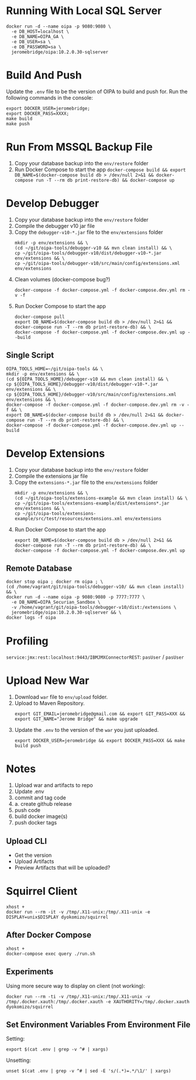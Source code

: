# Running With Local SQL Server
```shell
docker run -d --name oipa -p 9080:9080 \
  -e DB_HOST=localhost \
  -e DB_NAME=OIPA_GA \
  -e DB_USER=sa \
  -e DB_PASSWORD=sa \
  jeromebridge/oipa:10.2.0.30-sqlserver
```

# Build And Push

Update the `.env` file to be the version of OIPA to build and push for. Run the following commands in the console:

```shell
export DOCKER_USER=jeromebridge;
export DOCKER_PASS=XXXX;
make build
make push
```

# Run From MSSQL Backup File
1. Copy your database backup into the `env/restore` folder
2. Run Docker Compose to start the app `docker-compose build && export DB_NAME=$(docker-compose build db > /dev/null 2>&1 && docker-compose run -T --rm db print-restore-db) && docker-compose up`

# Develop Debugger
1. Copy your database backup into the `env/restore` folder
2. Compile the debugger v10 jar file
3. Copy the `debugger-v10-*.jar` file to the `env/extensions` folder
    ```
    mkdir -p env/extensions && \
    (cd ~/git/oipa-tools/debugger-v10 && mvn clean install) && \
    cp ~/git/oipa-tools/debugger-v10/dist/debugger-v10-*.jar env/extensions && \
    cp ~/git/oipa-tools/debugger-v10/src/main/config/extensions.xml env/extensions
    ```
4. Clean volumes (docker-compose bug?)
    ```
    docker-compose -f docker-compose.yml -f docker-compose.dev.yml rm -v -f
    ```
5. Run Docker Compose to start the app
    ```
    docker-compose pull
    export DB_NAME=$(docker-compose build db > /dev/null 2>&1 && docker-compose run -T --rm db print-restore-db) && \
    docker-compose -f docker-compose.yml -f docker-compose.dev.yml up --build
    ```

## Single Script
```
OIPA_TOOLS_HOME=~/git/oipa-tools && \
mkdir -p env/extensions && \
(cd ${OIPA_TOOLS_HOME}/debugger-v10 && mvn clean install) && \
cp ${OIPA_TOOLS_HOME}/debugger-v10/dist/debugger-v10-*.jar env/extensions && \
cp ${OIPA_TOOLS_HOME}/debugger-v10/src/main/config/extensions.xml env/extensions && \
docker-compose -f docker-compose.yml -f docker-compose.dev.yml rm -v -f && \
export DB_NAME=$(docker-compose build db > /dev/null 2>&1 && docker-compose run -T --rm db print-restore-db) && \
docker-compose -f docker-compose.yml -f docker-compose.dev.yml up --build
```

# Develop Extensions
1. Copy your database backup into the `env/restore` folder
2. Compile the extensions jar file
3. Copy the `extensions-*.jar` file to the `env/extensions` folder
    ```
    mkdir -p env/extensions && \
    (cd ~/git/oipa-tools/extensions-example && mvn clean install) && \
    cp ~/git/oipa-tools/extensions-example/dist/extensions*.jar env/extensions && \
    cp ~/git/oipa-tools/extensions-example/src/test/resources/extensions.xml env/extensions

    ```
4. Run Docker Compose to start the app
    ```
    export DB_NAME=$(docker-compose build db > /dev/null 2>&1 && docker-compose run -T --rm db print-restore-db) && \
    docker-compose -f docker-compose.yml -f docker-compose.dev.yml up
    ```

## Remote Database
```shell
docker stop oipa ; docker rm oipa ; \
(cd /home/vagrant/git/oipa-tools/debugger-v10/ && mvn clean install) && \
docker run -d --name oipa -p 9080:9080 -p 7777:7777 \
  -e DB_NAME=OIPA_Securian_Sandbox \
  -v /home/vagrant/git/oipa-tools/debugger-v10/dist:/extensions \
  jeromebridge/oipa:10.2.0.30-sqlserver && \
docker logs -f oipa
```

# Profiling
`service:jmx:rest:localhost:9443/IBMJMXConnectorREST`: `pasUser` / `pasUser`

# Upload New War

1. Download `war` file to `env/upload` folder.
2. Upload to Maven Repository.
    ```
    export GIT_EMAIL=jeromebridge@gmail.com && export GIT_PASS=XXX && export GIT_NAME="Jerome Bridge" && make upgrade
    ```
3. Update the `.env` to the version of the `war` you just uploaded.
    ```
    export DOCKER_USER=jeromebridge && export DOCKER_PASS=XXX && make build push
    ```

# Notes

1. Upload war and artifacts to repo
2. Update .env
3. commit and tag code
3.   a. create github release
4. push code
5. build docker image(s)
6. push docker tags

## Upload CLI
* Get the version
* Upload Artifacts
* Preview Artifacts that will be uploaded?


# Squirrel Client
```
xhost +
docker run --rm -it -v /tmp/.X11-unix:/tmp/.X11-unix -e DISPLAY=unix$DISPLAY dyokomizo/squirrel
```

## After Docker Compose
```
xhost +
docker-compose exec query ./run.sh
```

## Experiments
Using more secure way to display on client (not working):
```
docker run --rm -ti -v /tmp/.X11-unix:/tmp/.X11-unix -v /tmp/.docker.xauth:/tmp/.docker.xauth -e XAUTHORITY=/tmp/.docker.xauth dyokomizo/squirrel
```


## Set Environment Variables From Environment File
Setting:
```
export $(cat .env | grep -v ^# | xargs)
```

Unsetting:
```
unset $(cat .env | grep -v ^# | sed -E 's/(.*)=.*/\1/' | xargs) 
```
